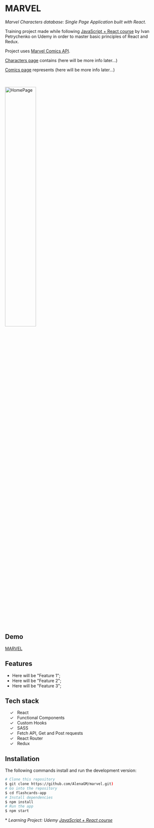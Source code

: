 # MARVEL

_Marvel Characters database: Single Page Application built with React._

Training project made while following [JavaScript + React course] by Ivan Petrychenko on Udemy in order to master basic principles of React and Redux.

Project uses [Marvel Comics API].

[Characters page] contains (here will be more info later...)

[Comics page] represents (here will be more info later...)

<br><br>
<img width="45%" alt="HomePage" src="../main/screenshots/Capture web_5-9-2022_1591_alenagm.github.io.jpeg">
<br><br>
## Demo

[MARVEL]

## Features

- Here will be "Feature 1";
- Here will be "Feature 2";
- Here will be "Feature 3";

## Tech stack

&nbsp;&nbsp;&nbsp;&nbsp;&check;&nbsp;&nbsp; React<br>
&nbsp;&nbsp;&nbsp;&nbsp;&check;&nbsp;&nbsp; Functional Components<br>
&nbsp;&nbsp;&nbsp;&nbsp;&check;&nbsp;&nbsp; Custom Hooks<br>
&nbsp;&nbsp;&nbsp;&nbsp;&check;&nbsp;&nbsp; SASS<br>
&nbsp;&nbsp;&nbsp;&nbsp;&check;&nbsp;&nbsp; Fetch API, Get and Post requests<br>
&nbsp;&nbsp;&nbsp;&nbsp;&check;&nbsp;&nbsp; React Router<br>
&nbsp;&nbsp;&nbsp;&nbsp;&check;&nbsp;&nbsp; Redux<br>

## Installation

The following commands install and run the development version:

```bash
# Clone this repository
$ git clone https://github.com/AlenaGM/marvel.git)
# Go into the repository
$ cd flashcards-app
# Install dependencies
$ npm install
# Run the app
$ npm start
```

  
  \* _Learning Project: Udemy [JavaScript + React course]_ 
  
   [MARVEL]: <https://github.com/AlenaGM/marvel.git>
   [Characters page]: <https://github.com/AlenaGM/marvel.git>
   [Comics page]: <https://github.com/AlenaGM/marvel.git>
   [JavaScript + React course]: <https://www.udemy.com/course/javascript_full/>
   [Marvel Comics API]: <https://developer.marvel.com/>
